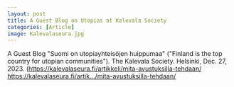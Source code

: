 ```yaml
---
layout: post
title: A Guest Blog on Utopias at Kalevala Society
categories: [Article]
image: Kalevalaseura.jpg
---
```

A Guest Blog "Suomi on utopiayhteisöjen huippumaa" ("Finland is the top country for utopian communities"). The Kalevala  Society. Helsinki, Dec.  27, 2023. (https://kalevalaseura.fi/artikkeli/mita-avustuksilla-tehdaan/ https://kalevalaseura.fi/artik.../mita-avustuksilla-tehdaan/
